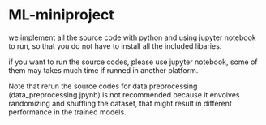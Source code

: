 # ML-miniproject

we implement all the source code with python and using jupyter notebook to run, so that you do not have to install all the included libaries.

if you want to run the source codes, please use jupyter notebook, some of them may takes much time if runned in another
platform.

Note that rerun the source codes for data preprocessing (data_preprocessing.jpynb) is not recommended because it envolves randomizing and shuffling the dataset, that might result in different performance in the trained models.
